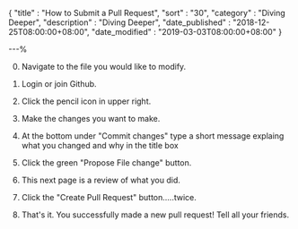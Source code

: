{
"title"       : "How to Submit a Pull Request",
"sort"        : "30",
"category"    : "Diving Deeper",
"description" : "Diving Deeper",
"date_published" : "2018-12-25T08:00:00+08:00",
"date_modified"  : "2019-03-03T08:00:00+08:00"
}

---%

0. Navigate to the file you would like to modify.

1. Login or join Github.

2. Click the pencil icon in upper right.

3. Make the changes you want to make.

4. At the bottom under "Commit changes" type a short message explaing what you changed and why in the title box

5. Click the green "Propose File change" button.

6. This next page is a review of what you did.

7. Click the "Create Pull Request" button.....twice.

8. That's it. You successfully made a new pull request! Tell all your friends.
